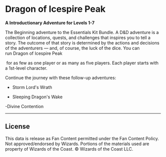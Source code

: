 # Dragon of Icespire Peak

**A Introductionary Adventure for Levels 1-7**

The Beginning adventure to the Essentials Kit Bundle. A D&D adventure is a collection of locations, quests, and challenges that inspires you to tell a story. The outcome of that story is determined by the actions and decisions of the adventurers — and, of course, the luck of the dice. You can run Dragon of Icespire Peak

 for as few as one player or as many as five players. Each player starts with a 1st-level character.<br>

Continue the journey with these follow-up adventures:

- Storm Lord's Wrath

- Sleeping Dragon's Wake

-Divine Contention

---

## License

This data is release as Fan Content permitted under the Fan Content Policy. Not approved/endorsed by Wizards. Portions of the materials used are property of Wizards of the Coast. © Wizards of the Coast LLC.
